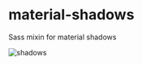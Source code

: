 # material-shadows

Sass mixin for material shadows

![shadows](https://d13yacurqjgara.cloudfront.net/users/6410/screenshots/1902162/attachments/324766/Screen_Shot_2015-01-27_at_3.02.41_PM.png)
